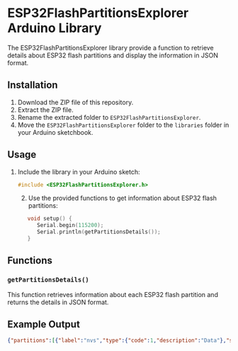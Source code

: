 # ESP32FlashPartitionsExplorer Arduino Library

The ESP32FlashPartitionsExplorer library provide a function to retrieve details about ESP32 flash partitions and display the information in JSON format.

## Installation

1. Download the ZIP file of this repository.
2. Extract the ZIP file.
3. Rename the extracted folder to `ESP32FlashPartitionsExplorer`.
4. Move the `ESP32FlashPartitionsExplorer` folder to the `libraries` folder in your Arduino sketchbook.

## Usage

1. Include the library in your Arduino sketch:

    ```cpp
    #include <ESP32FlashPartitionsExplorer.h>
    ```

   2. Use the provided functions to get information about ESP32 flash partitions:

   ```cpp
      void setup() {
         Serial.begin(115200);
         Serial.println(getPartitionsDetails());
      }
   ```

## Functions

### `getPartitionsDetails()`

This function retrieves information about each ESP32 flash partition and returns the details in JSON format.

## Example Output

```json
{"partitions":[{"label":"nvs","type":{"code":1,"description":"Data"},"subtype":{"code":2,"description":"NVS partition"},"mem":{"offset":{"dec":36864,"hex":"0x9000"},"end_at":{"dec":57344,"hex":"0xe000"},"size":{"bytes":20480,"kilobytes":20,"megabytes":0.01953125}}},{"label":"otadata","type":{"code":1,"description":"Data"},"subtype":{"code":0,"description":"OTA selection partition"},"mem":{"offset":{"dec":57344,"hex":"0xe000"},"end_at":{"dec":65536,"hex":"0x10000"},"size":{"bytes":8192,"kilobytes":8,"megabytes":0.0078125}}},{"label":"app0","type":{"code":0,"description":"Application"},"subtype":{"code":16,"description":"OTA partition 0"},"mem":{"offset":{"dec":65536,"hex":"0x10000"},"end_at":{"dec":1376256,"hex":"0x150000"},"size":{"bytes":1310720,"kilobytes":1280,"megabytes":1.25}}},{"label":"app1","type":{"code":0,"description":"Application"},"subtype":{"code":17,"description":"OTA partition 1"},"mem":{"offset":{"dec":1376256,"hex":"0x150000"},"end_at":{"dec":2686976,"hex":"0x290000"},"size":{"bytes":1310720,"kilobytes":1280,"megabytes":1.25}}},{"label":"spiffs","type":{"code":1,"description":"Data"},"subtype":{"code":130,"description":"SPIFFS partition"},"mem":{"offset":{"dec":2686976,"hex":"0x290000"},"end_at":{"dec":4128768,"hex":"0x3f0000"},"size":{"bytes":1441792,"kilobytes":1408,"megabytes":1.375}}},{"label":"coredump","type":{"code":1,"description":"Data"},"subtype":{"code":3,"description":"COREDUMP partition"},"mem":{"offset":{"dec":4128768,"hex":"0x3f0000"},"end_at":{"dec":4194304,"hex":"0x400000"},"size":{"bytes":65536,"kilobytes":64,"megabytes":0.0625}}}]}
